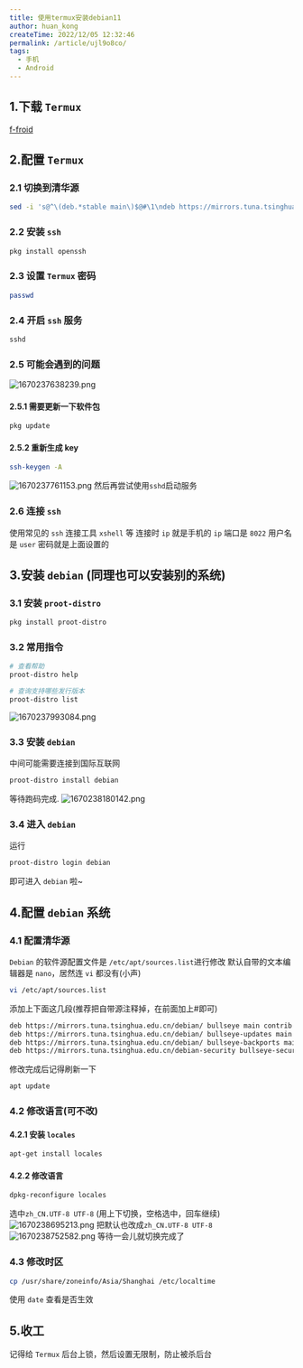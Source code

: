 ```yaml
---
title: 使用termux安装debian11
author: huan_kong
createTime: 2022/12/05 12:32:46
permalink: /article/ujl9o8co/
tags:
  - 手机
  - Android
---
```


## 1.下载 `Termux`

[f-froid](https://f-droid.org/packages/com.termux/)

## 2.配置 `Termux`

### 2.1 切换到清华源

```bash
sed -i 's@^\(deb.*stable main\)$@#\1\ndeb https://mirrors.tuna.tsinghua.edu.cn/termux/termux-packages-24 stable main@' $PREFIX/etc/apt/sources.list
```

### 2.2 安装 `ssh`

```bash
pkg install openssh
```

### 2.3 设置 `Termux` 密码

```bash
passwd
```

### 2.4 开启 `ssh` 服务

```bash
sshd
```

### 2.5 可能会遇到的问题

![1670237638239.png](https://img.huankong.top/i/2022/12/05/638dcdc853e06.png)

#### 2.5.1 需要更新一下软件包

```bash
pkg update
```

#### 2.5.2 重新生成 key

```bash
ssh-keygen -A
```

![1670237761153.png](https://img.huankong.top/i/2022/12/05/638dce438326b.png)
然后再尝试使用`sshd`启动服务

### 2.6 连接 `ssh`

使用常见的 `ssh` 连接工具 `xshell` 等
连接时 `ip` 就是手机的 `ip`
端口是 `8022`
用户名是 `user`
密码就是上面设置的

## 3.安装 `debian` (同理也可以安装别的系统)

### 3.1 安装 `proot-distro`

```bash
pkg install proot-distro
```

### 3.2 常用指令

```bash
# 查看帮助
proot-distro help

# 查询支持哪些发行版本
proot-distro list
```

![1670237993084.png](https://img.huankong.top/i/2022/12/05/638dcf2b32d0b.png)

### 3.3 安装 `debian`

中间可能需要连接到国际互联网

```bash
proot-distro install debian
```

等待跑码完成.
![1670238180142.png](https://img.huankong.top/i/2022/12/05/638dcfe703753.png)

### 3.4 进入 `debian`

运行

```bash
proot-distro login debian
```

即可进入 `debian` 啦~

## 4.配置 `debian` 系统

### 4.1 配置清华源

`Debian` 的软件源配置文件是 `/etc/apt/sources.list`进行修改
默认自带的文本编辑器是 `nano`，居然连 `vi` 都没有(小声)

```bash
vi /etc/apt/sources.list
```

添加上下面这几段(推荐把自带源注释掉，在前面加上#即可)

```bash
deb https://mirrors.tuna.tsinghua.edu.cn/debian/ bullseye main contrib non-free
deb https://mirrors.tuna.tsinghua.edu.cn/debian/ bullseye-updates main contrib non-free
deb https://mirrors.tuna.tsinghua.edu.cn/debian/ bullseye-backports main contrib non-free
deb https://mirrors.tuna.tsinghua.edu.cn/debian-security bullseye-security main contrib non-free
```

修改完成后记得刷新一下

```bash
apt update
```

### 4.2 修改语言(可不改)

#### 4.2.1 安装 `locales`

```bash
apt-get install locales
```

#### 4.2.2 修改语言

```bash
dpkg-reconfigure locales
```

选中`zh_CN.UTF-8 UTF-8`
(用上下切换，空格选中，回车继续)
![1670238695213.png](https://img.huankong.top/i/2022/12/05/638dd1ea398fb.png)
把默认也改成`zh_CN.UTF-8 UTF-8`
![1670238752582.png](https://img.huankong.top/i/2022/12/05/638dd2227036f.png)
等待一会儿就切换完成了

### 4.3 修改时区

```bash
cp /usr/share/zoneinfo/Asia/Shanghai /etc/localtime
```

使用 `date` 查看是否生效

## 5.收工

记得给 `Termux` 后台上锁，然后设置无限制，防止被杀后台
